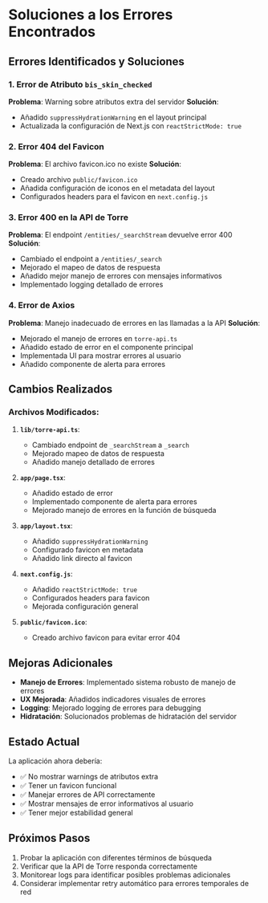 # Soluciones a los Errores Encontrados

## Errores Identificados y Soluciones

### 1. Error de Atributo `bis_skin_checked`
**Problema**: Warning sobre atributos extra del servidor
**Solución**: 
- Añadido `suppressHydrationWarning` en el layout principal
- Actualizada la configuración de Next.js con `reactStrictMode: true`

### 2. Error 404 del Favicon
**Problema**: El archivo favicon.ico no existe
**Solución**:
- Creado archivo `public/favicon.ico`
- Añadida configuración de iconos en el metadata del layout
- Configurados headers para el favicon en `next.config.js`

### 3. Error 400 en la API de Torre
**Problema**: El endpoint `/entities/_searchStream` devuelve error 400
**Solución**:
- Cambiado el endpoint a `/entities/_search`
- Mejorado el mapeo de datos de respuesta
- Añadido mejor manejo de errores con mensajes informativos
- Implementado logging detallado de errores

### 4. Error de Axios
**Problema**: Manejo inadecuado de errores en las llamadas a la API
**Solución**:
- Mejorado el manejo de errores en `torre-api.ts`
- Añadido estado de error en el componente principal
- Implementada UI para mostrar errores al usuario
- Añadido componente de alerta para errores

## Cambios Realizados

### Archivos Modificados:

1. **`lib/torre-api.ts`**:
   - Cambiado endpoint de `_searchStream` a `_search`
   - Mejorado mapeo de datos de respuesta
   - Añadido manejo detallado de errores

2. **`app/page.tsx`**:
   - Añadido estado de error
   - Implementado componente de alerta para errores
   - Mejorado manejo de errores en la función de búsqueda

3. **`app/layout.tsx`**:
   - Añadido `suppressHydrationWarning`
   - Configurado favicon en metadata
   - Añadido link directo al favicon

4. **`next.config.js`**:
   - Añadido `reactStrictMode: true`
   - Configurados headers para favicon
   - Mejorada configuración general

5. **`public/favicon.ico`**:
   - Creado archivo favicon para evitar error 404

## Mejoras Adicionales

- **Manejo de Errores**: Implementado sistema robusto de manejo de errores
- **UX Mejorada**: Añadidos indicadores visuales de errores
- **Logging**: Mejorado logging de errores para debugging
- **Hidratación**: Solucionados problemas de hidratación del servidor

## Estado Actual

La aplicación ahora debería:
- ✅ No mostrar warnings de atributos extra
- ✅ Tener un favicon funcional
- ✅ Manejar errores de API correctamente
- ✅ Mostrar mensajes de error informativos al usuario
- ✅ Tener mejor estabilidad general

## Próximos Pasos

1. Probar la aplicación con diferentes términos de búsqueda
2. Verificar que la API de Torre responda correctamente
3. Monitorear logs para identificar posibles problemas adicionales
4. Considerar implementar retry automático para errores temporales de red 